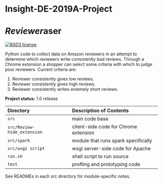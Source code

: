 # Insight-DE-2019A-Project


*Reviewer*aser
=============

[![BSD3 license](https://img.shields.io/badge/license-BSD3-blue.svg)](https://github.com/ima-hima/Insight-DE-2019A-Project/blob/master/LICENSE)


Python code to collect data on Amazon reviewers in an attempt to determine which reviewers write
consistently bad reviews. Through a Chrome extension a shopper can select some criteria with which
to judge poor reviewers. Current criteria are:
1. Reviewer consistently gives low reviews.
1. Reviewer consistently gives high reviews.
3. Reviewer consistently writes extemely short reviews.

**Project status:** 1.0 release

| Directory                   | Description of Contents
|:--------------------------- |:---------------------------------------- |
| `src`                       | main code base                           |
| `src/Review-hide_extension` | client-side code for Chrome extension    |
| `src/spark`                 | module that runs spark specifically      |
| `src/wsgi script`           | wsgi server-side code for Apache         |
| `run.sh`                    | shell script to run source               |
| `test`                      | profling and prototyping code            |


See READMEs in each src directory for module-specific notes.
